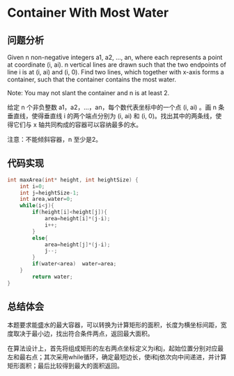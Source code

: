 #  Container With Most Water

## 问题分析
Given n non-negative integers a1, a2, ..., an, where each represents a point at coordinate (i, ai). n vertical lines are drawn such that the two endpoints of line i is at (i, ai) and (i, 0). Find two lines, which together with x-axis forms a container, such that the container contains the most water.

Note: You may not slant the container and n is at least 2. 

给定 n 个非负整数 a1，a2，...，an，每个数代表坐标中的一个点 (i, ai) 。画 n 条垂直线，使得垂直线 i 的两个端点分别为 (i, ai) 和 (i, 0)。找出其中的两条线，使得它们与 x 轴共同构成的容器可以容纳最多的水。

注意：不能倾斜容器，n 至少是2。


## 代码实现
``` C
int maxArea(int* height, int heightSize) {
    int i=0;
    int j=heightSize-1;
    int area,water=0;
    while(i<j){
        if(height[i]<height[j]){
            area=height[i]*(j-i);
            i++;
        }
        else{
            area=height[j]*(j-i);
            j--;
        }
        if(water<area)  water=area;
    }
        return water;
}
```

## 总结体会

本题要求能盛水的最大容器，可以转换为计算矩形的面积，长度为横坐标间距，宽度取决于最小边，找出符合条件两点，返回最大面积。

在算法设计上，首先将组成矩形的左右两点坐标定义为i和j，起始位置分别对应最左和最右点；其次采用while循环，确定最短边长，使i和j依次向中间递进，并计算矩形面积；最后比较得到最大的面积返回。



